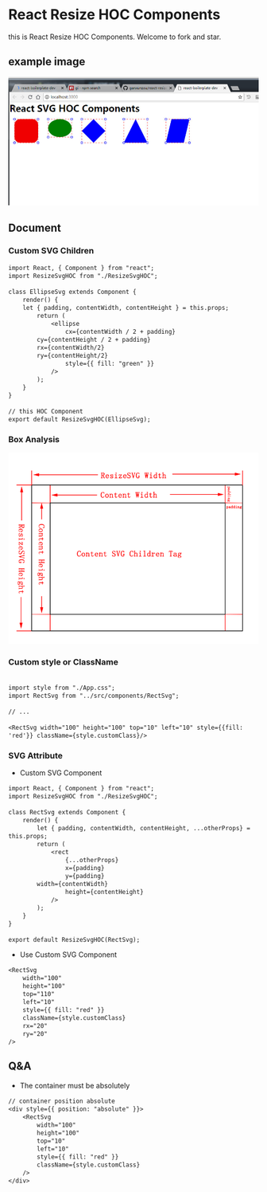 # React Resize HOC Components

this is React Resize HOC Components. Welcome to fork and star.

## example image

![](./docs/example.jpg)


## Document

### Custom SVG Children

```JSX
import React, { Component } from "react";
import ResizeSvgHOC from "./ResizeSvgHOC";

class EllipseSvg extends Component {
	render() {
    let { padding, contentWidth, contentHeight } = this.props;
		return (
			<ellipse
				cx={contentWidth / 2 + padding}
        cy={contentHeight / 2 + padding}
        rx={contentWidth/2}
        ry={contentHeight/2}
				style={{ fill: "green" }}
			/>
		);
	}
}

// this HOC Component
export default ResizeSvgHOC(EllipseSvg);
```

### Box Analysis

![](./docs/Analysis.png)

### Custom style or ClassName

```JSX

import style from "./App.css";
import RectSvg from "../src/components/RectSvg";

// ...

<RectSvg width="100" height="100" top="10" left="10" style={{fill: 'red'}} className={style.customClass}/>
```

### SVG Attribute

- Custom SVG Component

```JSX
import React, { Component } from "react";
import ResizeSvgHOC from "./ResizeSvgHOC";

class RectSvg extends Component {
	render() {
		let { padding, contentWidth, contentHeight, ...otherProps} = this.props;
		return (
			<rect
				{...otherProps}  
				x={padding}
				y={padding}
        width={contentWidth}
				height={contentHeight}
			/>
		);
	}
}

export default ResizeSvgHOC(RectSvg);
```

- Use Custom SVG Component

```JSX
<RectSvg
	width="100"
	height="100"
	top="110"
	left="10"
	style={{ fill: "red" }}
	className={style.customClass}
	rx="20"
	ry="20"
/>
```


## Q&A

- The container must be absolutely

```JSX
// container position absolute
<div style={{ position: "absolute" }}>
	<RectSvg
		width="100"
		height="100"
		top="10"
		left="10"
		style={{ fill: "red" }}
		className={style.customClass}
	/>
</div>
```